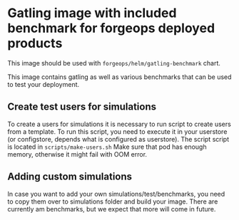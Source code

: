 # Gatling image with included benchmark for forgeops deployed products

This image should be used with `forgeops/helm/gatling-benchmark` chart.

This image contains gatling as well as various benchmarks that can be
used to test your deployment.

## Create test users for simulations

To create a users for simulations it is necessary to run script to create users from a template.
To run this script, you need to execute it in your userstore (or configstore, depends what is configured as userstore).
The script script is located in  `scripts/make-users.sh`
Make sure that pod has enough memory, otherwise it might fail with OOM error.

## Adding custom simulations

In case you want to add your own simulations/test/benchmarks, you need to copy
them over to simulations folder and build your image. There are currently am
benchmarks, but we expect that more will come in future.
